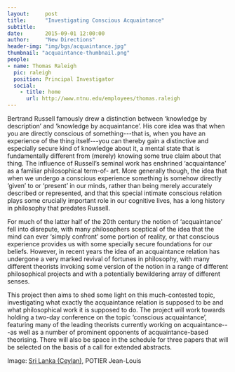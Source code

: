 ```yaml
---
layout:     post
title:      "Investigating Conscious Acquaintance"
subtitle:   
date:       2015-09-01 12:00:00
author:     "New Directions"
header-img: "img/bgs/acquaintance.jpg"
thumbnail: "acquaintance-thumbnail.png"
people:
- name: Thomas Raleigh
  pic: raleigh
  position: Principal Investigator
  social:
    - title: home
      url: http://www.ntnu.edu/employees/thomas.raleigh
---
```


Bertrand Russell famously drew a distinction between ‘knowledge by description’ and ‘knowledge by acquaintance’. His core idea was that when you are directly conscious of something---that is, when you have an experience of the thing itself---you can thereby gain a distinctive and especially secure kind of knowledge about it, a mental state that is fundamentally different from (merely) knowing some true claim about that thing. The influence of Russell’s seminal work has enshrined ‘acquaintance’ as a familiar philosophical term-of- art. More generally though, the idea that when we undergo a conscious experience something is somehow directly ‘given’ to or ‘present’ in our minds, rather than being merely accurately described or represented, and that this special intimate conscious relation plays some crucially important role in our cognitive lives, has a long history in philosophy that predates Russell.

For much of the latter half of the 20th century the notion of ‘acquaintance’ fell into disrepute, with many philosophers sceptical of the idea that the mind can ever ‘simply confront’ some portion of reality, or that conscious experience provides us with some specially secure foundations for our beliefs. However, in recent years the idea of an acquaintance relation has undergone a very marked revival of fortunes in philosophy, with many different theorists invoking some version of the notion in a range of different philosophical projects and with a potentially bewildering array of different senses.

This project then aims to shed some light on this much-contested topic, investigating what exactly the acquaintance relation is supposed to be and what philosophical work it is supposed to do. The project will work towards holding a two-day conference on the topic ‘conscious acquaintance’, featuring many of the leading theorists currently working on acquaintance---as well as a number of prominent opponents of acquaintance-based theorising. There will also be space in the schedule for three papers that will be selected on the basis of a call for extended abstracts.

<span class="caption text-muted">Image: 
<a href="https://www.flickr.com/photos/jeanlouispotier/8518037805/" target="_blank">Sri Lanka (Ceylan)</a>, 
POTIER Jean-Louis</span>
